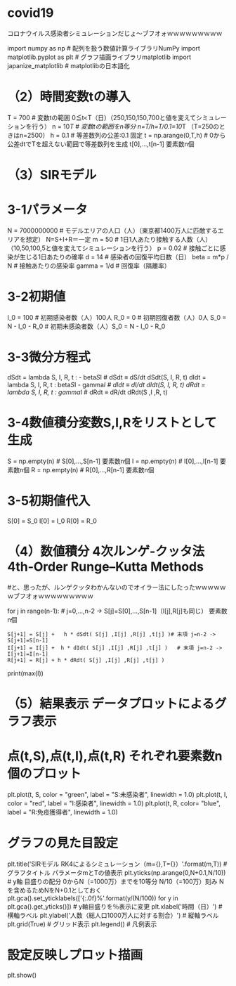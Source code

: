 # covid19
コロナウイルス感染者シミュレーションだじょ～ブフオォｗｗｗｗｗｗｗｗｗ

import numpy as np                  # 配列を扱う数値計算ライブラリNumPy
import matplotlib.pyplot as plt     # グラフ描画ライブラリmatplotlib
import japanize_matplotlib          # matplotlibの日本語化

# （2）時間変数tの導入
T = 700                 # 変数tの範囲 0≦t<T（日）（250,150,150,700と値を変えてシミュレーションを行う）
n = 10*T                 # 変数tの範囲をn等分   n=T/h=T/0.1=10*T （T=250のときはn=2500）
h = 0.1                  # 等差数列の公差:0.1 固定
t = np.arange(0,T,h)     # 0から公差dtでTを超えない範囲で等差数列を生成 t[0],...,t[n-1] 要素数n個

# （3）SIRモデル
# 3-1パラメータ
N = 7000000000         # モデルエリアの人口（人）（東京都1400万人に匹敵するエリアを想定） N=S+I+R＝一定
m = 50                 # 1日1人あたり接触する人数（人）（10,50,100,5と値を変えてシミュレーションを行う）
p = 0.02                 # 接触ごとに感染が生じる1日あたりの確率
d = 14                   # 感染者の回復平均日数（日）
beta = m*p / N           # 接触あたりの感染率
gamma = 1/d              # 回復率（隔離率）
# 3-2初期値
I_0 = 100                # 初期感染者数（人）100人
R_0 = 0                  # 初期回復者数（人）0人
S_0 = N - I_0 - R_0      # 初期未感染者数（人）S_0 = N - I_0 - R_0
# 3-3微分方程式
dSdt = lambda S, I, R, t : - beta*S*I               # dSdt ≡ dS/dt  dSdt(S, I, R, t)
dIdt = lambda S, I, R, t : beta*S*I - gamma*I       # dIdt ≡ dI/dt  dIdt(S, I, R, t)
dRdt = lambda S, I, R, t : gamma*I                  # dRdt ≡ dR/dt  dRdt(S ,I ,R, t)
# 3-4数値積分変数S,I,Rをリストとして生成
S = np.empty(n)          # S[0],...,S[n-1] 要素数n個
I = np.empty(n)          # I[0],...,I[n-1] 要素数n個
R = np.empty(n)          # R[0],...,R[n-1] 要素数n個
# 3-5初期値代入
S[0] = S_0
I[0] = I_0
R[0] = R_0

# （4）数値積分 4次ルンゲ-クッタ法 4th-Order Runge–Kutta Methods 
#と、思ったが、ルンゲクッタわかんないのでオイラー法にしたったｗｗｗｗｗｗブフオォｗｗｗｗｗｗｗｗｗ

for j in range(n-1):     # j=0,...,n-2 -> S[j]=S[0],...,S[n-1]（I[j],R[j]も同じ） 要素数n個

    S[j+1] = S[j] +   h * dSdt( S[j] ,I[j] ,R[j] ,t[j] )# 末項 j=n-2 -> S[j+1]=S[n-1]
    I[j+1] = I[j] +  h * dIdt( S[j] ,I[j] ,R[j] ,t[j] )   # 末項 j=n-2 -> I[j+1]=I[n-1]
    R[j+1] = R[j] + h * dRdt( S[j] ,I[j] ,R[j] ,t[j] )
    
print(max(I))    
    
#     


# （5）結果表示 データプロットによるグラフ表示
# 点(t,S),点(t,I),点(t,R) それぞれ要素数n個のプロット
plt.plot(t, S, color = "green", label = "S:未感染者", linewidth = 1.0)
plt.plot(t, I, color = "red", label = "I:感染者", linewidth = 1.0)
plt.plot(t, R, color= "blue", label = "R:免疫獲得者", linewidth = 1.0)
# グラフの見た目設定
plt.title('SIRモデル RK4によるシミュレーション（m={},T={}）'.format(m,T))  # グラフタイトル パラメータmとTの値表示
plt.yticks(np.arange(0,N+0.1,N/10))    # y軸 目盛りの配分 0からN（=1000万）までを10等分 N/10（=100万）刻み Nを含めるためNをN+0.1としておく
plt.gca().set_yticklabels(['{:.0f}%'.format(y/(N/100)) for y in plt.gca().get_yticks()])   # y軸目盛りを％表示に変更
plt.xlabel('時間（日）')                              # 横軸ラベル
plt.ylabel('人数（総人口1000万人に対する割合）')      # 縦軸ラベル
plt.grid(True)                                        # グリッド表示
plt.legend()                                          # 凡例表示
# 設定反映しプロット描画
plt.show()

